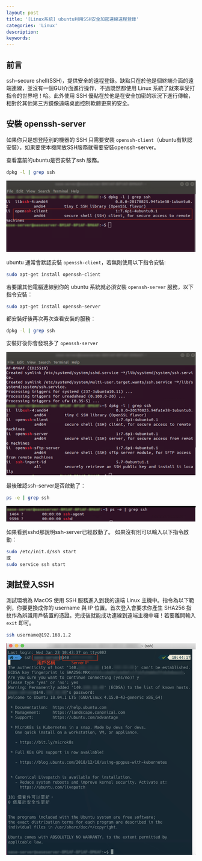 ```yaml
---
layout: post
title: '[Linux系統] ubuntu利用SSH安全加密連線遠程登錄'
categories: 'Linux'
description: 
keywords:
---
```


## 前言
ssh–secure shell(SSH)，提供安全的遠程登錄。缺點只在於他是個終端介面的遠端連線，並沒有一個GUI介面進行操作，不過既然都使用 Linux 系統了就來享受打指令的世界吧！哈。此外使用 SSH 優點在於他是在安全加密的狀況下進行傳輸，相對於其他第三方鏡像遠端桌面控制軟體更來的安全。

## 安裝 openssh-server
如果你只是想登陸別的機器的 SSH 只需要安裝 `openssh-client`（ubuntu有默認安裝），如果要使本機開放SSH服務就需要安裝openssh-server。

查看當前的ubuntu是否安裝了ssh 服務。

```bash
dpkg -l | grep ssh
```

![](/images/posts/linux/2019/img1080123-01.png)

ubuntu 通常會默認安裝 `openssh-client`，若無則使用以下指令安裝:

```bash
sudo apt-get install openssh-client
```

若要讓其他電腦連線到你的 ubuntu 系統就必須安裝 `openssh-server` 服務，以下指令安裝：

```bash
sudo apt-get install openssh-server
```

都安裝好後再次再次查看安裝的服務：

```bash
dpkg -l | grep ssh
```
安裝好後你會發現多了 `openssh-server`

![](/images/posts/linux/2019/img1080123-02.png)

最後確認ssh-server是否啟動了：

```bash
ps -e | grep ssh
```

![](/images/posts/linux/2019/img1080123-03.png)

如果看到sshd那說明ssh-server已經啟動了。
如果沒有則可以輸入以下指令啟動：

```bash
sudo /etc/init.d/ssh start
或
sudo service ssh start 
```

## 測試登入SSH
測試環境為 MacOS 使用 SSH 服務進入到我的遠端 Linux 主機中。指令為以下範例，你要更換成你的 username 與 IP 位置。首次登入會要求你產生 SHA256 指紋作為辨識用戶裝置的憑證。完成後就能成功連線到遠端主機中囉！若要離開輸入 `exit` 即可。

```bash
ssh username@192.168.1.2 
```

![](/images/posts/linux/2019/img1080123-04.png)
